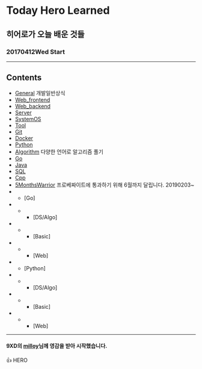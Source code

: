 # Today Hero Learned
## 히어로가 오늘 배운 것들
### 20170412Wed Start


<hr/>

## Contents

- [General](#General) 개발일반상식
- [Web_frontend](#Web_frontend)
- [Web_backend](#Web_backend)
- [Server](#Server)
- [SystemOS](#SystemOS)
- [Tool](#Tool)
- [Git](#Git)
- [Docker](#Docker)
- [Python](#Python)
- [Algorithm](#Algorithm) 다양한 언어로 알고리즘 풀기
- [Go](#Go)
- [Java](#Java)
- [SQL](#SQL)
- [Cpp](#Cpp)
- [5MonthsWarrior](#5MonthsWarrior) 프로베짜이트에 통과하기 위해 6월까지 달립니다. 20190203~
- - [Go]
- - - [DS/Algo]
- - - [Basic]
- - - [Web]
- - [Python]
- - - [DS/Algo]
- - - [Basic]
- - - [Web]
<hr/>

#### 9XD의 [milloy](https://github.com/milooy/TIL)님께 영감을 받아 시작했습니다.


:+1:  HERO
  
